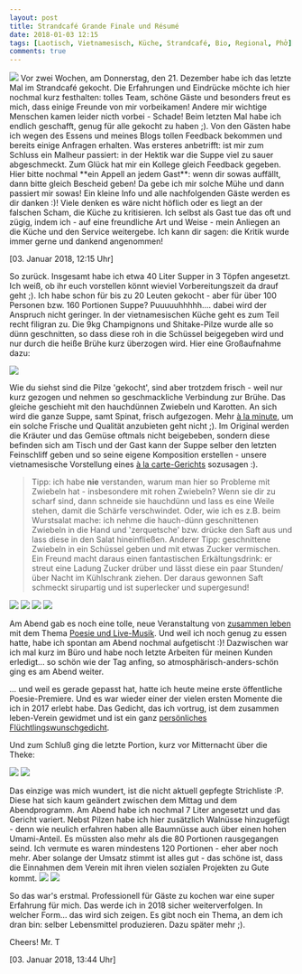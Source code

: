 ```yaml
---
layout: post
title: Strandcafé Grande Finale und Résumé
date: 2018-01-03 12:15
tags: [Laotisch, Vietnamesisch, Küche, Strandcafé, Bio, Regional, Phở]
comments: true
---
```

<img class="fit image" src="{{site.baseurl}}/images/2018-01-03-cover-Phở.jpg">
Vor zwei Wochen, am Donnerstag, den 21. Dezember habe ich das letzte Mal im Strandcafé gekocht. Die Erfahrungen und Eindrücke möchte ich hier nochmal kurz festhalten: tolles Team, schöne Gäste und besonders freut es mich, dass einige Freunde von mir vorbeikamen! Andere mir wichtige Menschen kamen leider nicth vorbei - Schade! Beim letzten Mal habe ich endlich geschafft, genug für alle gekocht zu haben ;). Von den Gästen habe ich wegen des Essens und meines Blogs tollen Feedback bekommen und bereits einige Anfragen erhalten. Was ersteres anbetrifft: ist mir zum Schluss ein Malheur passiert: in der Hektik war die Suppe viel zu sauer abgeschmeckt. Zum Glück hat mir ein Kollege gleich Feedback gegeben. Hier bitte nochmal **ein Appell an jedem Gast**: wenn dir sowas auffällt, dann bitte gleich Bescheid geben! Da gebe ich mir solche Mühe und dann passiert mir sowas! Ein kleine Info und alle nachfolgenden Gäste werden es dir danken :)! Viele denken es wäre nicht höflich oder es liegt an der falschen Scham, die Küche zu kritisieren. Ich selbst als Gast tue das oft und zügig, indem ich - auf eine freundliche Art und Weise - mein Anliegen an die Küche und den Service weitergebe. Ich kann dir sagen: die Kritik wurde immer gerne und dankend angenommen!

[03. Januar 2018, 12:15 Uhr]

So zurück. Insgesamt habe ich etwa 40 Liter Supper in 3 Töpfen angesetzt. Ich weiß, ob ihr euch vorstellen könnt wieviel Vorbereitungszeit da drauf geht ;). Ich habe schon für bis zu 20 Leuten gekocht - aber für über 100 Personen bzw. 160 Portionen Suppe? Puuuuuhhhhh.... dabei wird der Anspruch nicht geringer. In der vietnamesischen Küche geht es zum Teil recht filigran zu. Die 9kg Champignons und Shitake-Pilze wurde alle so dünn geschnitten, so dass diese roh in die Schüssel beigegeben wird und nur durch die heiße Brühe kurz überzogen wird. Hier eine Großaufnahme dazu:

<img class="fit image" src="{{site.baseurl}}/images/2018-01-03-thinly-sliced-vegetables.jpg">

Wie du siehst sind die Pilze 'gekocht', sind aber trotzdem frisch - weil nur kurz gezogen und nehmen so geschmackliche Verbindung zur Brühe. Das gleiche geschieht mit den hauchdünnen Zwiebeln und Karotten. An sich wird die ganze Suppe, samt Spinat, frisch aufgezogen. Mehr [à la minute](https://de.wikipedia.org/wiki/À_la_minute), um ein solche Frische und Qualität anzubieten geht nicht ;). Im Original werden die Kräuter und das Gemüse oftmals nicht beigebeben, sondern diese befinden sich am Tisch und der Gast kann der Suppe selber den letzten Feinschliff geben und so seine eigene Komposition erstellen - unsere vietnamesische Vorstellung eines [à la carte-Gerichts](https://de.wikipedia.org/wiki/À_la_carte) sozusagen :).

> Tipp: ich habe **nie** verstanden, warum man hier so Probleme mit Zwiebeln hat - insbesondere mit rohen Zwiebeln? Wenn sie dir zu scharf sind, dann schneide sie hauchdünn und lass es eine Weile stehen, damit die Schärfe verschwindet. Oder, wie ich es z.B. beim Wurstsalat mache: ich nehme die hauch-dünn geschnittenen Zwiebeln in die Hand und 'zerquetsche' bzw. drücke den Saft aus und lass diese in den Salat hineinfließen. Anderer Tipp: geschnittene Zwiebeln in ein Schüssel geben und mit etwas Zucker vermischen. Ein Freund macht daraus einen fantastischen Erkältungsdrink: er streut eine Ladung Zucker drüber und lässt diese ein paar Stunden/über Nacht im Kühlschrank ziehen. Der daraus gewonnen Saft schmeckt sirupartig und ist superlecker und supergesund!

<img class="image left" src="{{site.baseurl}}/images/2018-01-03-Abend-Poesie-und-Musik-1.jpg">
<img class="image right" src="{{site.baseurl}}/images/2018-01-03-Abend-Poesie-und-Musik-2.jpg">
<img class="image left" src="{{site.baseurl}}/images/2018-01-03-Abend-Poesie-und-Musik-3.jpg">
<img class="image right" src="{{site.baseurl}}/images/2018-01-03-Abend-Poesie-und-Musik-4.jpg">

Am Abend gab es noch eine tolle, neue Veranstaltung von [zusammen leben](https://www.facebook.com/zusammenlebeneV/) mit dem Thema [Poesie und Live-Musik](https://www.facebook.com/events/1957116771169899/). Und weil ich noch genug zu essen hatte, habe ich spontan am Abend nochmal aufgetischt :)! Dazwischen war ich mal kurz im Büro und habe noch letzte Arbeiten für meinen Kunden erledigt... so schön wie der Tag anfing, so atmosphärisch-anders-schön ging es am Abend weiter.

... und weil es gerade gepasst hat, hatte ich heute meine erste öffentliche Poesie-Premiere. Und es war wieder einer der vielen ersten Momente die ich in 2017 erlebt habe. Das Gedicht, das ich vortrug, ist dem zusammen leben-Verein gewidmet und ist ein ganz [persönliches Flüchtlingswunschgedicht](https://taitruong.github.io/mr-t.org/2018/01/03/Unsicherer-Auftakt/).

Und zum Schluß ging die letzte Portion, kurz vor Mitternacht über die Theke:

<img class="image left" src="{{site.baseurl}}/images/2018-01-03-last-portion-1.jpg">
<img class="image right" src="{{site.baseurl}}/images/2018-01-03-last-portion-2.jpg">

Das einzige was mich wundert, ist die nicht aktuell gepfegte Strichliste :P. Diese hat sich kaum geändert zwischen dem Mittag und dem Abendprogramm. Am Abend habe ich nochmal 7 Liter angesetzt und das Gericht variert. Nebst Pilzen habe ich hier zusätzlich Walnüsse hinzugefügt - denn wie neulich erfahren haben alle Baumnüsse auch über einen hohen Umami-Anteil. Es müssten also mehr als die 80 Portionen rausgegangen seind. Ich vermute es waren mindestens 120 Portionen - eher aber noch mehr. Aber solange der Umsatz stimmt ist alles gut - das schöne ist, dass die Einnahmen dem Verein mit ihren vielen sozialen Projekten zu Gute kommt.
<img class="image left" src="{{site.baseurl}}/images/2018-01-03-bill-1.jpg">
<img class="image right" src="{{site.baseurl}}/images/2018-01-03-bill-2.jpg">

So das war's erstmal. Professionell für Gäste zu kochen war eine super Erfahrung für mich. Das werde ich in 2018 sicher weiterverfolgen. In welcher Form... das wird sich zeigen. Es gibt noch ein Thema, an dem ich dran bin: selber Lebensmittel produzieren. Dazu später mehr ;).

Cheers! Mr. T


[03. Januar 2018, 13:44 Uhr]
